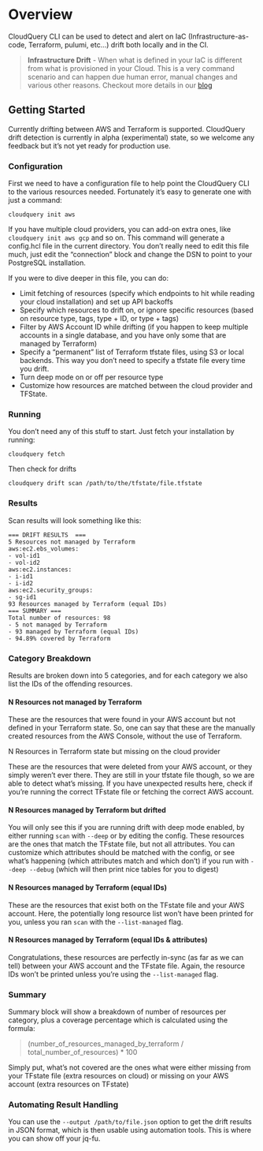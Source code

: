# Overview

CloudQuery CLI can be used to detect and alert on IaC (Infrastructure-as-code, Terraform, pulumi, etc...) drift both locally and in the CI.

> **Infrastructure Drift** - When what is defined in your IaC is different from what is provisioned in your Cloud. This is a very command scenario and can happen due human error, manual changes and various other reasons. Checkout more details in our [blog](https://cloudquery.io/blog/announcing-drift-detection)

## Getting Started

Currently drifting between AWS and Terraform is supported. CloudQuery drift detection is currently in alpha (experimental) state, so we welcome any feedback but it’s not yet ready for production use.

### Configuration

First we need to have a configuration file to help point the CloudQuery CLI to the various resources needed. Fortunately it’s easy to generate one with just a command:

`cloudquery init aws`

If you have multiple cloud providers, you can add-on extra ones, like `cloudquery init aws gcp` and so on.
This command will generate a config.hcl file in the current directory. You don’t really need to edit this file much, just edit the “connection” block and change the DSN to point to your PostgreSQL installation.

If you were to dive deeper in this file, you can do:

 - Limit fetching of resources (specify which endpoints to hit while reading your cloud installation) and set up API backoffs
 - Specify which resources to drift on, or ignore specific resources (based on resource type, tags, type + ID, or type + tags)
 - Filter by AWS Account ID while drifting (if you happen to keep multiple accounts in a single database, and you have only some that are managed by Terraform)
 - Specify a “permanent” list of Terraform tfstate files, using S3 or local backends. This way you don’t need to specify a tfstate file every time you drift.
 - Turn deep mode on or off per resource type
 - Customize how resources are matched between the cloud provider and TFState.

### Running

You don’t need any of this stuff to start. Just fetch your installation by running:

`cloudquery fetch`

Then check for drifts

`cloudquery drift scan /path/to/the/tfstate/file.tfstate`

### Results
Scan results will look something like this:

```
=== DRIFT RESULTS  ===
5 Resources not managed by Terraform
aws:ec2.ebs_volumes:
- vol-id1
- vol-id2
aws:ec2.instances:
- i-id1
- i-id2
aws:ec2.security_groups:
- sg-id1
93 Resources managed by Terraform (equal IDs)
=== SUMMARY ===
Total number of resources: 98
- 5 not managed by Terraform
- 93 managed by Terraform (equal IDs)
- 94.89% covered by Terraform
```

### Category Breakdown

Results are broken down into 5 categories, and for each category we also list the IDs of the offending resources.

#### N Resources not managed by Terraform

These are the resources that were found in your AWS account but not defined in your Terraform state. So, one can say that these are the manually created resources from the AWS Console, without the use of Terraform.

N Resources in Terraform state but missing on the cloud provider

These are the resources that were deleted from your AWS account, or they simply weren’t ever there. They are still in your tfstate file though, so we are able to detect what’s missing. If you have unexpected results here, check if you’re running the correct TFstate file or fetching the correct AWS account.

#### N Resources managed by Terraform but drifted

You will only see this if you are running drift with deep mode enabled, by either running `scan` with `--deep` or by editing the config. These resources are the ones that match the TFstate file, but not all attributes. You can customize which attributes should be matched with the config, or see what’s happening (which attributes match and which don’t) if you run with `--deep --debug` (which will then print nice tables for you to digest)

#### N Resources managed by Terraform (equal IDs)

These are the resources that exist both on the TFstate file and your AWS account. Here, the potentially long resource list won’t have been printed for you, unless you ran `scan` with the `--list-managed` flag.

#### N Resources managed by Terraform (equal IDs & attributes)

Congratulations, these resources are perfectly in-sync (as far as we can tell) between your AWS account and the TFstate file. Again, the resource IDs won’t be printed unless you’re using the `--list-managed` flag.

### Summary

Summary block will show a breakdown of number of resources per category, plus a coverage percentage which is calculated using the formula:

> (number_of_resources_managed_by_terraform / total_number_of_resources) * 100

Simply put, what’s not covered are the ones what were either missing from your TFstate file (extra resources on cloud) or missing on your AWS account (extra resources on TFstate)

### Automating Result Handling

You can use the `--output /path/to/file.json` option to get the drift results in JSON format, which is then usable using automation tools. This is where you can show off your jq-fu.